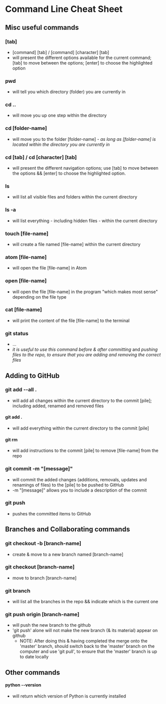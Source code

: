 # Command Line Cheat Sheet

## Misc useful commands

### [tab]
  + [command] [tab] / [command] [character] [tab]
  + will present the different options available for the current command; [tab] to move between the options; [enter] to choose the highlighted option

### pwd
  + will tell you which directory (folder) you are currently in

### cd ..
  + will move you up one step within the directory

### cd [folder-name]
  + will move you to the folder [folder-name] - _as long as [folder-name] is located within the directory you are currently in_

### cd [tab] / cd [character] [tab]
  + will present the different navigation options; use [tab] to move between the options && [enter] to choose the highlighted option.

### ls
  + will list all visible files and folders within the current directory

### ls -a
  + will list everything - including hidden files - within the current directory

### touch [file-name]
  + will create a file named [file-name] within the current directory

<!-- ### echo  -->

### atom [file-name]
  + will open the file [file-name] in Atom

### open [file-name]
  + will open the file [file-name] in the program "which makes most sense" depending on the file type

### cat [file-name]
  + will print the content of the file [file-name] to the terminal

### git status
  + ...
  + _it is useful to use this command before & after committing_ and _pushing files to the repo, to ensure that you are adding and removing the correct files_

## Adding to GitHub

### git add --all .
  + will add all changes within the current directory to the commit [pile]; including added, renamed and removed files

#### git add .
  + will add everything within the current directory to the commit [pile]

<!-- #### git add . -p
  +  -->

#### git rm <file-name>
  + will add instructions to the commit [pile] to remove [file-name] from the repo

### git commit -m "[message]"
  + will commit the added changes (additions, removals, updates and renamings of files) to the [pile] to be pushed to GitHub
  + -m "[message]" allows you to include a description of the commit

### git push
  + pushes the committed items to GitHub

## Branches and Collaborating commands

### git checkout -b [branch-name]
  + create & move to a new branch named [branch-name]

### git checkout [branch-name]
  + move to branch [branch-name]

### git branch
  + will list all the branches in the repo && indicate which is the current one

### git push origin [branch-name]
  + will push the new branch to the github
  + 'git push' alone will not make the new branch (& its material) appear on github
    + NOTE: After doing this & having completed the merge onto the 'master' branch, should switch back to the 'master' branch on the computer and use 'git pull', to ensure that the 'master' branch is up to date locally

  <!-- ### git log
    + will display the repo log within the terminal
    + exit using command 'q' -->

## Other commands

#### python --version
  + will return which version of Python is currently installed
